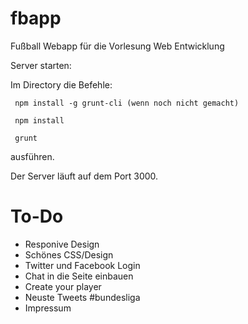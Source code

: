 # fbapp
Fußball Webapp für die Vorlesung Web Entwicklung

Server starten:

Im Directory die Befehle:

     npm install -g grunt-cli (wenn noch nicht gemacht)

     npm install

     grunt

ausführen.

Der Server läuft auf dem Port 3000.

# To-Do
* Responive Design
* Schönes CSS/Design
* Twitter und Facebook Login
* Chat in die Seite einbauen
* Create your player
* Neuste Tweets #bundesliga
* Impressum